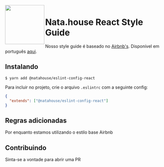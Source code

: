 <img src="https://avatars1.githubusercontent.com/u/35275557?v=4&s=200" width="128px" height="128px" align="left"/>

# Nata.house React Style Guide

Nosso style guide é baseado no [Airbnb's](https://github.com/airbnb/javascript/tree/master/react). Disponível em português [aqui](https://github.com/ronal2do/airbnb-react-styleguide).

## Instalando

```shell
$ yarn add @natahouse/eslint-config-react
```

Para incluir no projeto, crie o arquivo `.eslintrc` com a seguinte config:

```json
{
  "extends": ["@natahouse/eslint-config-react"]
}
```

## Regras adicionadas

Por enquanto estamos utilizando o estilo base Airbnb

## Contribuindo

Sinta-se a vontade para abrir uma PR